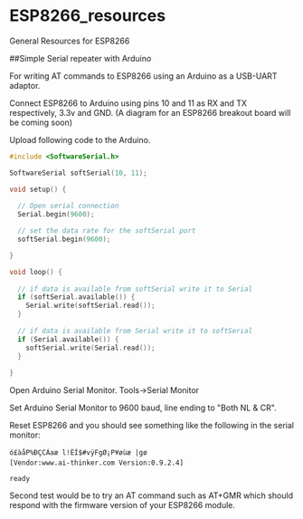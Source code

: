 # ESP8266_resources
General Resources for ESP8266

##Simple Serial repeater with Arduino

For writing AT commands to ESP8266 using an Arduino as a USB-UART adaptor.

Connect ESP8266 to Arduino using pins 10 and 11 as RX and TX respectively, 3.3v and GND. 
(A diagram for an ESP8266 breakout board will be coming soon)

Upload following code to the Arduino.

```cpp
#include <SoftwareSerial.h>

SoftwareSerial softSerial(10, 11);

void setup() {
  
  // Open serial connection
  Serial.begin(9600);

  // set the data rate for the softSerial port
  softSerial.begin(9600);

}

void loop() {
  
  // if data is available from softSerial write it to Serial
  if (softSerial.available()) {
    Serial.write(softSerial.read());
  }
  
  // if data is available from Serial write it to softSerial
  if (Serial.available()) {
    softSerial.write(Serial.read());
  }
  
}
```

Open Arduino Serial Monitor. Tools->Serial Monitor

Set Arduino Serial Monitor to 9600 baud, line ending to "Both NL & CR".

Reset ESP8266 and you should see something like the following in the serial monitor:

```
ó£àåP%ÐÇCÁaæ l!ÈÍ$#vÿFgØ¡P¥øùæ |gø
[Vendor:www.ai-thinker.com Version:0.9.2.4]

ready
```

Second test would be to try an AT command such as AT+GMR which should respond with
the firmware version of your ESP8266 module.


